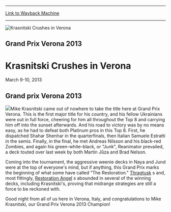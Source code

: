 
---
[Link to Wayback Machine](https://web.archive.org/web/20160924015759/http://magic.wizards.com/en/events/coverage/gpver13)

[_metadata_:description]:- "&#13; Grand prix Verona 2013&#13;"
[_metadata_:generator]:- "Drupal 7 (http://drupal.org)"
[_metadata_:node]:- "491561"
[_metadata_:source]:- "div-block-system-main"
[_metadata_:title]:- "Krasnitski Crushes in Verona"
[_metadata_:wayback_capture_timestamp]:- "2016-09-24 01:57:59"
[_metadata_:wayback_raw_url]:- "https://web.archive.org/web/20160924015759id_/http://magic.wizards.com/en/events/coverage/gpver13"
[_metadata_:wayback_url]:- "http://magic.wizards.com/en/events/coverage/gpver13"
---







![Krasnitski Crushes in Verona](https://media.magic.wizards.com/images/banner/large_1_4.jpg)





Grand Prix Verona 2013
----------------------


Krasnitski Crushes in Verona
============================




March 9-10, 2013












Grand prix Verona 2013
----------------------


![](https://media.magic.wizards.com/image_legacy_migration/mtg/images/daily/events/gpver13/trophy-shot.jpg)Mike Krasnitski came out of nowhere to take the title here at Grand Prix Verona. This is the first major title for his country, and his fellow Ukrainians were out in full force, cheering for him all throughout the Top 8 and carrying him off into the sunset afterwards. And his road to victory was by no means easy, as he had to defeat both Platinum pros in this Top 8. First, he dispatched Shahar Shenhar in the quarterfinals, then Italian Samuele Estratti in the semis. Finally, in the final, he met Andreas Nilsson and his black-red Zombies, and again his green-white-black, or "Junk", Reanimator prevailed, a deck touted over last week by both Martin Jůza and Brad Nelson.


Coming into the tournament, the aggressive weenie decks in Naya and Jund were at the top of everyone's mind, but if anything, this Grand Prix marks the beginning of what some have called "The Restoration." [Thragtusk](http://gatherer.wizards.com/Pages/Card/Details.aspx?name=Thragtusk) s and, most fittingly, [Restoration Angel](http://gatherer.wizards.com/Pages/Card/Details.aspx?name=Restoration+Angel) s abounded in several of the winning decks, including Krasnitski's, proving that midrange strategies are still a force to be reckoned with.


Good night from all of us here in Verona, Italy, and congratulations to Mike Krasnitski, our Grand Prix Verona 2013 Champion!


  

 

